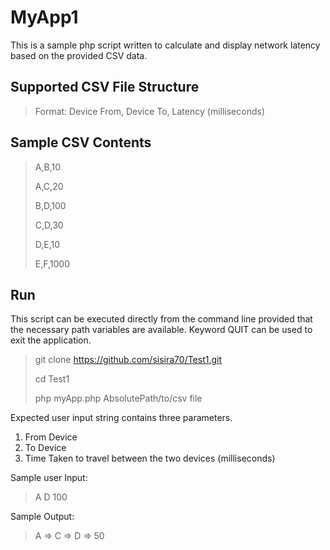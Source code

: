 # MyApp1
This is a sample php script written to calculate and display network latency based on the provided CSV data.

## Supported CSV File Structure
> Format: Device From, Device To, Latency (milliseconds)

## Sample CSV Contents
> A,B,10
> 
> A,C,20
> 
> B,D,100
> 
> C,D,30
> 
> D,E,10
> 
> E,F,1000
> 




## Run
This script can be executed directly from the command line provided that the necessary path variables are available. Keyword QUIT can be used to exit the application. 

> git clone https://github.com/sisira70/Test1.git
> 
> cd Test1
> 
> php myApp.php  AbsolutePath/to/csv file  
> 
 Expected user input string contains three parameters.
 1. From Device
 2. To Device
 3. Time Taken to travel between the two devices (milliseconds)
 
 Sample user Input:
 > A D 100
 
 Sample Output:
 > A => C => D => 50 


